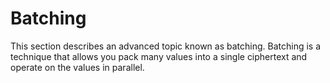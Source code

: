 # Batching
This section describes an advanced topic known as batching. Batching is a technique that allows you pack many values into a single ciphertext and operate on the values in parallel.